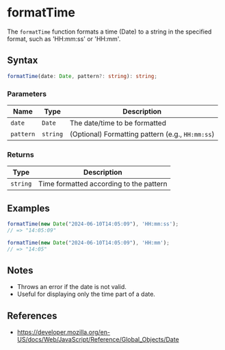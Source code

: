 # formatTime

The `formatTime` function formats a time (Date) to a string in the specified format, such as 'HH:mm:ss' or 'HH:mm'.

## Syntax

```typescript
formatTime(date: Date, pattern?: string): string;
```

### Parameters

| Name       | Type      | Description                                         |
| ---------- | --------- | -------------------------------------------------- |
| `date`     | `Date`    | The date/time to be formatted                      |
| `pattern`  | `string`  | (Optional) Formatting pattern (e.g., `HH:mm:ss`)   |

### Returns

| Type      | Description                                 |
| --------- | ------------------------------------------- |
| `string`  | Time formatted according to the pattern      |

## Examples

```typescript
formatTime(new Date("2024-06-10T14:05:09"), 'HH:mm:ss');
// => "14:05:09"

formatTime(new Date("2024-06-10T14:05:09"), 'HH:mm');
// => "14:05"
```

## Notes

* Throws an error if the date is not valid.
* Useful for displaying only the time part of a date.

## References

* https://developer.mozilla.org/en-US/docs/Web/JavaScript/Reference/Global_Objects/Date